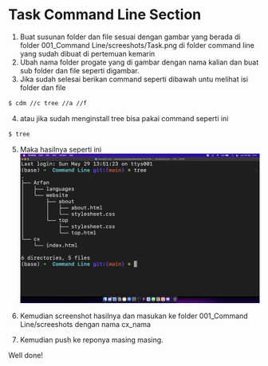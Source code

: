 # Task Command Line Section

1. Buat susunan folder dan file sesuai dengan gambar yang berada di folder 001_Command Line/screeshots/Task.png di folder command line yang sudah dibuat di pertemuan kemarin
2. Ubah nama folder progate yang di gambar dengan nama kalian dan buat sub folder dan file seperti digambar.
3. Jika sudah selesai berikan command seperti dibawah untu melihat isi folder dan file

```bash
$ cdm //c tree //a //f
```

4. atau jika sudah menginstall tree bisa pakai command seperti ini

```bash
$ tree
```

5. Maka hasilnya seperti ini ![cx_arfan](../001_Command%20Line/screenshots/cx_arfan.png)

6. Kemudian screenshot hasilnya dan masukan ke folder 001_Command Line/screeshots dengan nama cx_nama
7. Kemudian push ke reponya masing masing.

Well done!
